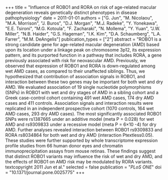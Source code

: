 +++
title = "Influence of ROBO1 and RORA on risk of age-related macular degeneration reveals genetically distinct phenotypes in disease pathophysiology"
date = 2011-01-01
authors = ["G. Jun", "M. Nicolaou", "M.A. Morrison", "J. Buros", "D.J. Morgan", "M.J. Radeke", "Y. Yonekawa", "E.E. Tsironi", "M.G. Kotoula", "F. Zacharaki", "N. Mollema", "Y. Yuan", "J.W. Miller", "N.B. Haider", "G.S. Hageman", "I.K. Kim", "D.A. Schaumberg", "L.A. Farrer", "M.M. DeAngelis"]
publication_types = ["2"]
abstract = "ROBO1 is a strong candidate gene for age-related macular degeneration (AMD) based upon its location under a linkage peak on chromosome 3p12, its expression pattern, and its purported function in a pathway that includes RORA, a gene previously associated with risk for neovascular AMD. Previously, we observed that expression of ROBO1 and RORA is down-regulated among wet AMD cases, as compared to their unaffected siblings. Thus, we hypothesized that contribution of association signals in ROBO1, and interaction between these two genes may be important for both wet and dry AMD. We evaluated association of 19 single nucleotide polymorphisms (SNPs) in ROBO1 with wet and dry stages of AMD in a sibling cohort and a Greek case-control cohort containing 491 wet AMD cases, 174 dry AMD cases and 411 controls. Association signals and interaction results were replicated in an independent prospective cohort (1070 controls, 164 wet AMD cases, 293 dry AMD cases). The most significantly associated ROBO1 SNPs were rs1387665 under an additive model (meta P = 0.028) for wet AMD and rs9309833 under a recessive model (meta P = 6×10 -4) for dry AMD. Further analyses revealed interaction between ROBO1 rs9309833 and RORA rs8034864 for both wet and dry AMD (interaction Ptextless0.05). These studies were further supported by whole transcriptome expression profile studies from 66 human donor eyes and chromatin immunoprecipitation assays from mouse retinas. These findings suggest that distinct ROBO1 variants may influence the risk of wet and dry AMD, and the effects of ROBO1 on AMD risk may be modulated by RORA variants. textcopyright 2011 Jun et al."
selected = false
publication = "*PLoS ONE*"
doi = "10.1371/journal.pone.0025775"
+++

